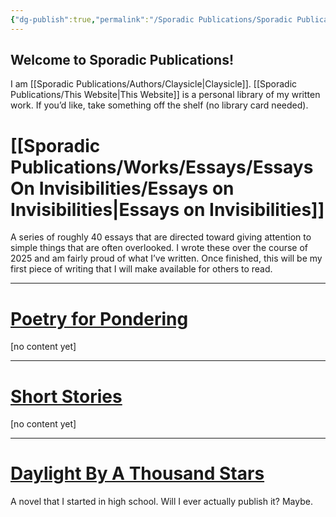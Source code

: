 ```yaml
---
{"dg-publish":true,"permalink":"/Sporadic Publications/Sporadic Publications/","tags":["gardenEntry"]}
---
```



## Welcome to Sporadic Publications!

I am [[Sporadic Publications/Authors/Claysicle\|Claysicle]]. 
[[Sporadic Publications/This Website\|This Website]] is a personal library of my written work. 
If you’d like, take something off the shelf (no library card needed).
# [[Sporadic Publications/Works/Essays/Essays On Invisibilities/Essays on Invisibilities\|Essays on Invisibilities]]
A series of roughly 40 essays that are directed toward giving attention to simple things that are often overlooked. 
I wrote these over the course of 2025 and am fairly proud of what I’ve written. Once finished, this will be my first piece of writing that I will make available for others to read.

--- 
# <u>Poetry for Pondering</u>
[no content yet]

--- 

# <u>Short Stories</u>
[no content yet]

--- 

# <u>Daylight By A Thousand Stars</u>
A novel that I started in high school. 
Will I ever actually publish it? Maybe.

<div class="page-break" style="page-break-before: always;"></div>

